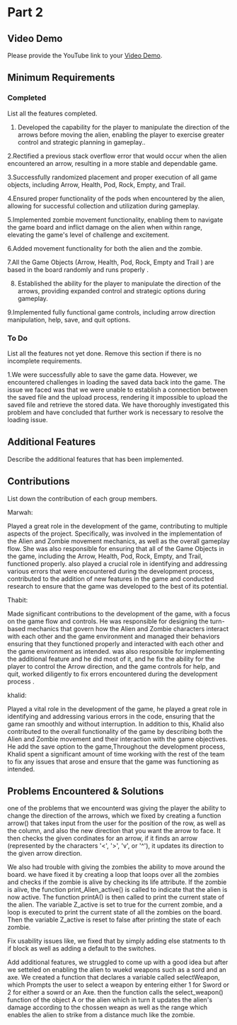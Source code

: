 # Part 2


## Video Demo


Please provide the YouTube link to your [Video Demo](https://youtube.com).


## Minimum Requirements


### Completed


List all the features completed.


1. Developed the capability for the player to manipulate the direction of the arrows before moving the alien, enabling the player to exercise greater control and strategic planning in gameplay..


2.Rectified a previous stack overflow error that would occur when the alien encountered an arrow, resulting in a more stable and dependable game.


3.Successfully randomized placement and proper execution of all game objects, including Arrow, Health, Pod, Rock, Empty, and Trail.


4.Ensured proper functionality of the pods when encountered by the alien, allowing for successful collection and utilization during gameplay.


5.Implemented zombie movement functionality, enabling them to navigate the game board and inflict damage on the alien when within range, elevating the game's level of challenge and excitement.


6.Added movement functionality for both the alien and the zombie.




7.All the Game Objects (Arrow, Health, Pod, Rock, Empty and Trail ) are based in the board randomly and runs properly .
 
8. Established the ability for the player to manipulate the direction of the arrows, providing expanded control and strategic options during gameplay.


9.Implemented fully functional game controls, including arrow direction manipulation, help, save, and quit options.




### To Do


List all the features not yet done. Remove this section if there is no incomplete requirements.


1.We were successfully able  to save the game data. However, we encountered challenges in loading the saved data back into the game. The issue we faced was that we were unable to establish a connection between the saved file and the upload process, rendering it impossible to upload the saved file and retrieve the stored data. We have thoroughly investigated this problem and have concluded that further work is necessary to resolve the loading issue.


## Additional Features


Describe the additional features that has been implemented.


## Contributions


List down the contribution of each group members.




Marwah:


Played a great role in the development of the game, contributing to multiple aspects of the project. Specifically,  was involved in the implementation of the Alien and Zombie movement mechanics, as well as the overall gameplay flow. She was also responsible for ensuring that all of the Game Objects in the game, including the Arrow, Health, Pod, Rock, Empty, and Trail, functioned properly.  also played a crucial role in identifying and addressing various errors that were encountered during the development process, contributed to the addition of new features in the game and conducted research to ensure that the game was developed to the best of its potential.




Thabit:


Made significant contributions to the development of the game, with a focus on the game flow and controls. He was responsible for designing the turn-based mechanics that govern how the Alien and Zombie characters interact with each other and the game environment and managed their behaviors  ensuring that they functioned properly and interacted with each other and the game environment as intended.  was also responsible for implementing the additional feature and he did most of it, and he fix the ability for the player to control the Arrow direction, and the game controls for help,  and quit, worked diligently to fix errors encountered during the development process .


khalid:


Played a vital role in the development of the game, he  played a great role in identifying and addressing various errors in the code, ensuring that the game ran smoothly and without interruption. In addition to this, Khalid also contributed to the overall functionality of the game by describing both the Alien and Zombie movement and their interaction with the game objectives. He add the save option to the game,Throughout the development process, Khalid spent a significant amount of time working with the rest of the team to fix any issues that arose and ensure that the game was functioning as intended.






## Problems Encountered & Solutions


one of the problems that we encounterd was giving the player the ability to change the direction of the arrows, which we fixed by creating a function  arrow() that takes input from the user for the position of the row, as well as the column, and also the new direction that you want the arrow to face. It then checks the given cordinates for an arrow, if it finds an arrow (represented by the characters '<', '>', 'v', or '^'), it updates its direction to the given arrow direction.

We also had trouble with giving the zombies the ability to move around the board. we have fixed it by creating a loop that  loops over all the zombies and checks if the zombie is alive by checking its life attribute. If the zombie is alive, the function print_Alien_active() is called to indicate that the alien is now active. The function printA() is then called to print the current state of the alien. The variable Z_active is set to true for the current zombie, and a loop is executed to print the current state of all the zombies on the board. Then the variable Z_active is reset to false after printing the state of each zombie.

Fix usability issues like, we fixed that by simply adding else statments to th if block as well as adding a default to the switches.

Add additional features, we struggled to come up with a good idea but after we setteled on enabling the alien to wuekd weapons such as a sord and an axe. We created a function that declares a variable called selectWeapon, which Prompts the user to select a weapon by entering either 1 for Sword or 2 for either a sowrd or an Axe. then the function calls the select_weapon() function of the object A or the alien which in turn it updates the alien's damage according to the chossen weapn as well as the range which enables the alien to strike from a distance much like the zombie.
